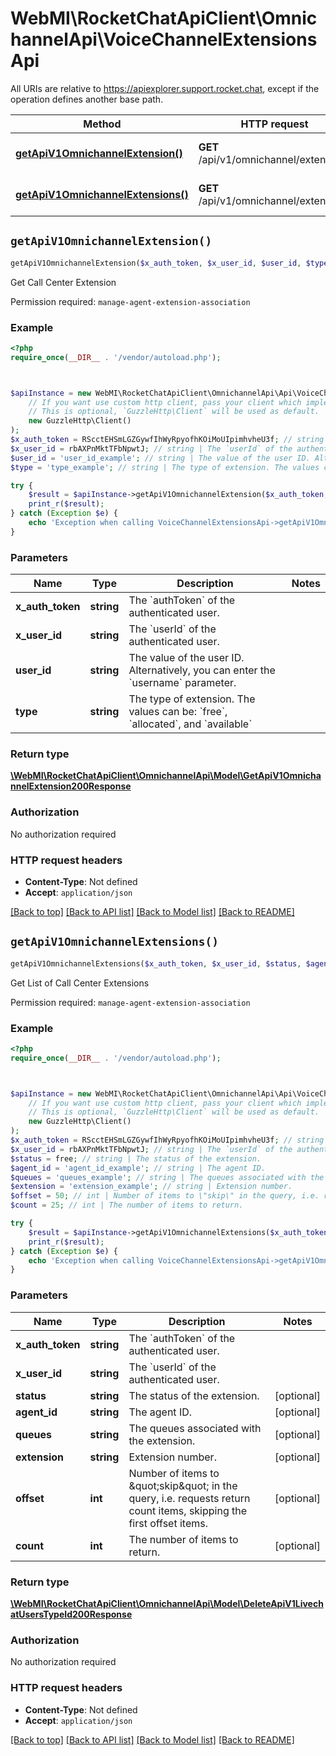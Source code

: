 # WebMI\RocketChatApiClient\OmnichannelApi\VoiceChannelExtensionsApi

All URIs are relative to https://apiexplorer.support.rocket.chat, except if the operation defines another base path.

| Method | HTTP request | Description |
| ------------- | ------------- | ------------- |
| [**getApiV1OmnichannelExtension()**](VoiceChannelExtensionsApi.md#getApiV1OmnichannelExtension) | **GET** /api/v1/omnichannel/extension | Get Call Center Extension |
| [**getApiV1OmnichannelExtensions()**](VoiceChannelExtensionsApi.md#getApiV1OmnichannelExtensions) | **GET** /api/v1/omnichannel/extensions | Get List of Call Center Extensions |


## `getApiV1OmnichannelExtension()`

```php
getApiV1OmnichannelExtension($x_auth_token, $x_user_id, $user_id, $type): \WebMI\RocketChatApiClient\OmnichannelApi\Model\GetApiV1OmnichannelExtension200Response
```

Get Call Center Extension

Permission required: `manage-agent-extension-association`

### Example

```php
<?php
require_once(__DIR__ . '/vendor/autoload.php');



$apiInstance = new WebMI\RocketChatApiClient\OmnichannelApi\Api\VoiceChannelExtensionsApi(
    // If you want use custom http client, pass your client which implements `GuzzleHttp\ClientInterface`.
    // This is optional, `GuzzleHttp\Client` will be used as default.
    new GuzzleHttp\Client()
);
$x_auth_token = RScctEHSmLGZGywfIhWyRpyofhKOiMoUIpimhvheU3f; // string | The `authToken` of the authenticated user.
$x_user_id = rbAXPnMktTFbNpwtJ; // string | The `userId` of the authenticated user.
$user_id = 'user_id_example'; // string | The value of the user ID. Alternatively, you can enter the `username` parameter.
$type = 'type_example'; // string | The type of extension. The values can be: `free`, `allocated`, and  `available`

try {
    $result = $apiInstance->getApiV1OmnichannelExtension($x_auth_token, $x_user_id, $user_id, $type);
    print_r($result);
} catch (Exception $e) {
    echo 'Exception when calling VoiceChannelExtensionsApi->getApiV1OmnichannelExtension: ', $e->getMessage(), PHP_EOL;
}
```

### Parameters

| Name | Type | Description  | Notes |
| ------------- | ------------- | ------------- | ------------- |
| **x_auth_token** | **string**| The &#x60;authToken&#x60; of the authenticated user. | |
| **x_user_id** | **string**| The &#x60;userId&#x60; of the authenticated user. | |
| **user_id** | **string**| The value of the user ID. Alternatively, you can enter the &#x60;username&#x60; parameter. | |
| **type** | **string**| The type of extension. The values can be: &#x60;free&#x60;, &#x60;allocated&#x60;, and  &#x60;available&#x60; | |

### Return type

[**\WebMI\RocketChatApiClient\OmnichannelApi\Model\GetApiV1OmnichannelExtension200Response**](../Model/GetApiV1OmnichannelExtension200Response.md)

### Authorization

No authorization required

### HTTP request headers

- **Content-Type**: Not defined
- **Accept**: `application/json`

[[Back to top]](#) [[Back to API list]](../../README.md#endpoints)
[[Back to Model list]](../../README.md#models)
[[Back to README]](../../README.md)

## `getApiV1OmnichannelExtensions()`

```php
getApiV1OmnichannelExtensions($x_auth_token, $x_user_id, $status, $agent_id, $queues, $extension, $offset, $count): \WebMI\RocketChatApiClient\OmnichannelApi\Model\DeleteApiV1LivechatUsersTypeId200Response
```

Get List of Call Center Extensions

Permission required: `manage-agent-extension-association`

### Example

```php
<?php
require_once(__DIR__ . '/vendor/autoload.php');



$apiInstance = new WebMI\RocketChatApiClient\OmnichannelApi\Api\VoiceChannelExtensionsApi(
    // If you want use custom http client, pass your client which implements `GuzzleHttp\ClientInterface`.
    // This is optional, `GuzzleHttp\Client` will be used as default.
    new GuzzleHttp\Client()
);
$x_auth_token = RScctEHSmLGZGywfIhWyRpyofhKOiMoUIpimhvheU3f; // string | The `authToken` of the authenticated user.
$x_user_id = rbAXPnMktTFbNpwtJ; // string | The `userId` of the authenticated user.
$status = free; // string | The status of the extension.
$agent_id = 'agent_id_example'; // string | The agent ID.
$queues = 'queues_example'; // string | The queues associated with the extension.
$extension = 'extension_example'; // string | Extension number.
$offset = 50; // int | Number of items to \"skip\" in the query, i.e. requests return count items, skipping the first offset items.
$count = 25; // int | The number of items to return.

try {
    $result = $apiInstance->getApiV1OmnichannelExtensions($x_auth_token, $x_user_id, $status, $agent_id, $queues, $extension, $offset, $count);
    print_r($result);
} catch (Exception $e) {
    echo 'Exception when calling VoiceChannelExtensionsApi->getApiV1OmnichannelExtensions: ', $e->getMessage(), PHP_EOL;
}
```

### Parameters

| Name | Type | Description  | Notes |
| ------------- | ------------- | ------------- | ------------- |
| **x_auth_token** | **string**| The &#x60;authToken&#x60; of the authenticated user. | |
| **x_user_id** | **string**| The &#x60;userId&#x60; of the authenticated user. | |
| **status** | **string**| The status of the extension. | [optional] |
| **agent_id** | **string**| The agent ID. | [optional] |
| **queues** | **string**| The queues associated with the extension. | [optional] |
| **extension** | **string**| Extension number. | [optional] |
| **offset** | **int**| Number of items to \&quot;skip\&quot; in the query, i.e. requests return count items, skipping the first offset items. | [optional] |
| **count** | **int**| The number of items to return. | [optional] |

### Return type

[**\WebMI\RocketChatApiClient\OmnichannelApi\Model\DeleteApiV1LivechatUsersTypeId200Response**](../Model/DeleteApiV1LivechatUsersTypeId200Response.md)

### Authorization

No authorization required

### HTTP request headers

- **Content-Type**: Not defined
- **Accept**: `application/json`

[[Back to top]](#) [[Back to API list]](../../README.md#endpoints)
[[Back to Model list]](../../README.md#models)
[[Back to README]](../../README.md)
